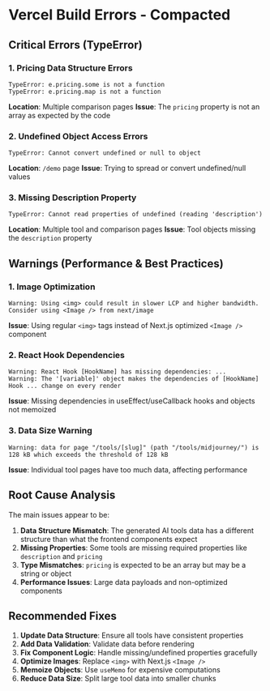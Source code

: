 # Vercel Build Errors - Compacted

## Critical Errors (TypeError)

### 1. Pricing Data Structure Errors
```
TypeError: e.pricing.some is not a function
TypeError: e.pricing.map is not a function
```
**Location**: Multiple comparison pages
**Issue**: The `pricing` property is not an array as expected by the code

### 2. Undefined Object Access Errors
```
TypeError: Cannot convert undefined or null to object
```
**Location**: `/demo` page
**Issue**: Trying to spread or convert undefined/null values

### 3. Missing Description Property
```
TypeError: Cannot read properties of undefined (reading 'description')
```
**Location**: Multiple tool and comparison pages
**Issue**: Tool objects missing the `description` property

## Warnings (Performance & Best Practices)

### 1. Image Optimization
```
Warning: Using <img> could result in slower LCP and higher bandwidth. Consider using <Image /> from next/image
```
**Issue**: Using regular `<img>` tags instead of Next.js optimized `<Image />` component

### 2. React Hook Dependencies
```
Warning: React Hook [HookName] has missing dependencies: ...
Warning: The '[variable]' object makes the dependencies of [HookName] Hook ... change on every render
```
**Issue**: Missing dependencies in useEffect/useCallback hooks and objects not memoized

### 3. Data Size Warning
```
Warning: data for page "/tools/[slug]" (path "/tools/midjourney/") is 128 kB which exceeds the threshold of 128 kB
```
**Issue**: Individual tool pages have too much data, affecting performance

## Root Cause Analysis

The main issues appear to be:

1. **Data Structure Mismatch**: The generated AI tools data has a different structure than what the frontend components expect
2. **Missing Properties**: Some tools are missing required properties like `description` and `pricing`
3. **Type Mismatches**: `pricing` is expected to be an array but may be a string or object
4. **Performance Issues**: Large data payloads and non-optimized components

## Recommended Fixes

1. **Update Data Structure**: Ensure all tools have consistent properties
2. **Add Data Validation**: Validate data before rendering
3. **Fix Component Logic**: Handle missing/undefined properties gracefully
4. **Optimize Images**: Replace `<img>` with Next.js `<Image />`
5. **Memoize Objects**: Use `useMemo` for expensive computations
6. **Reduce Data Size**: Split large tool data into smaller chunks

